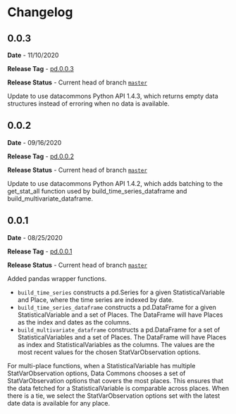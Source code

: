 # Changelog

## 0.0.3

**Date** - 11/10/2020

**Release Tag** - [pd.0.0.3](https://github.com/datacommonsorg/api-python/releases/tag/pd0.0.3)

**Release Status** - Current head of branch [`master`](https://github.com/datacommonsorg/api-python/tree/master)

Update to use datacommons Python API 1.4.3, which returns empty data structures instead of erroring when no data is available.

## 0.0.2

**Date** - 09/16/2020

**Release Tag** - [pd.0.0.2](https://github.com/datacommonsorg/api-python/releases/tag/pd0.0.2)

**Release Status** - Current head of branch [`master`](https://github.com/datacommonsorg/api-python/tree/master)

Update to use datacommons Python API 1.4.2, which adds batching to the get_stat_all function used by build_time_series_dataframe and build_multivariate_dataframe.

## 0.0.1

**Date** - 08/25/2020

**Release Tag** - [pd.0.0.1](https://github.com/datacommonsorg/api-python/releases/tag/pd0.0.1)

**Release Status** - Current head of branch [`master`](https://github.com/datacommonsorg/api-python/tree/master)

Added pandas wrapper functions.

-   `build_time_series` constructs a pd.Series for a given StatisticalVariable and Place, where the time series are indexed by date.
-   `build_time_series_dataframe` constructs a pd.DataFrame for a given StatisticalVariable and a set of Places. The DataFrame will have Places as the index and dates as the columns.
-   `build_multivariate_dataframe` constructs a pd.DataFrame for a set of StatisticalVariables and a set of Places. The DataFrame will have Places as index and StatisticalVariables as the columns. The values are the most recent values for the chosen StatVarObservation options.

For multi-place functions, when a StatisticalVariable has multiple StatVarObservation options,
Data Commons chooses a set of StatVarObservation options that covers the most places. This
ensures that the data fetched for a StatisticalVariable is comparable across places.
When there is a tie, we select the StatVarObservation options set with the latest date
data is available for any place.
